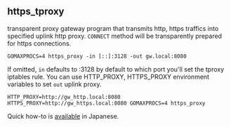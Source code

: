 https_tproxy
------------
transparent proxy gateway program that transmits http, https traffics into specified uplink http proxy. `CONNECT` method will be transparently prepared for https connections.

```
GOMAXPROCS=4 https_proxy -in [::]:3128 -out gw.local:8080
```

If omitted, `in` defaults to :3128 by default to which port you'll set the tproxy iptables rule. You can use HTTP_PROXY, HTTPS_PROXY environment variables to set `out` uplink proxy.

```
HTTP_PROXY=http://gw_http.local:8080 HTTPS_PROXY=http://gw_https.local:8080 GOMAXPROCS=4 https_proxy
```

Quick how-to is [available](http://qiita.com/kwi/items/b7c770d6b92c16c334fb) in Japanese.
